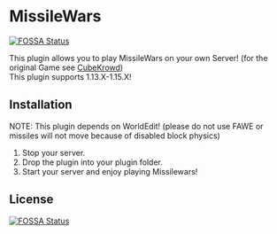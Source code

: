 # MissileWars 
[![FOSSA Status](https://app.fossa.com/api/projects/git%2Bgithub.com%2FRubenNL%2FMissileWars.svg?type=shield)](https://app.fossa.com/projects/git%2Bgithub.com%2FRubenNL%2FMissileWars?ref=badge_shield)

  
This plugin allows you to play MissileWars on your own Server! (for the original Game see [CubeKrowd](https://cubekrowd.net))    
This plugin supports 1.13.X-1.15.X! 
  
## Installation  
  
NOTE: This plugin depends on WorldEdit! (please do not use FAWE or missiles will not move because of disabled block physics)



1. Stop your server.  
2. Drop the plugin into your plugin folder.  
4. Start your server and enjoy playing Missilewars!  


## License
[![FOSSA Status](https://app.fossa.com/api/projects/git%2Bgithub.com%2FRubenNL%2FMissileWars.svg?type=large)](https://app.fossa.com/projects/git%2Bgithub.com%2FRubenNL%2FMissileWars?ref=badge_large)